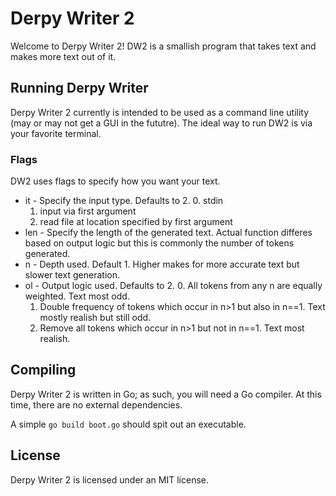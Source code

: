 
# Derpy Writer 2
Welcome to Derpy Writer 2! DW2 is a smallish program that takes text and makes more text out of it.

## Running Derpy Writer
Derpy Writer 2 currently is intended to be used as a command line utility (may or may not get a GUI in the fututre). The ideal way to run DW2 is via your favorite terminal.

### Flags
DW2 uses flags to specify how you want your text.

* it - Specify the input type. Defaults to 2.
	0. stdin
	1. input via first argument
	2. read file at location specified by first argument
* len - Specify the length of the generated text. Actual function differes based on output logic but this is commonly the number of tokens generated.
* n - Depth used. Default 1. Higher makes for more accurate text but slower text generation.
* ol - Output logic used. Defaults to 2.
	0. All tokens from any n are equally weighted. Text most odd. 
	1. Double frequency of tokens which occur in n>1 but also in n==1. Text mostly realish but still odd.
	2. Remove all tokens which occur in n>1 but not in n==1. Text most realish.

## Compiling
Derpy Writer 2 is written in Go; as such, you will need a Go compiler. At this time, there are no external dependencies.

A simple `go build boot.go` should spit out an executable.

## License
Derpy Writer 2 is licensed under an MIT license.
